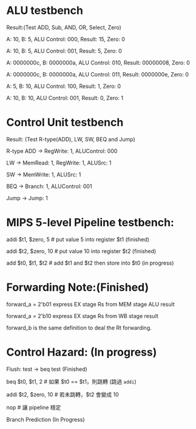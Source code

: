 # ALU testbench
Result:(Test ADD, Sub, AND, OR, Select<branch>, Zero)

A:         10, B:          5, ALU Control: 000, Result:         15, Zero: 0

A:         10, B:          5, ALU Control: 001, Result:          5, Zero: 0

A: 0000000c, B: 0000000a, ALU Control: 010, Result: 00000008, Zero: 0

A: 0000000c, B: 0000000a, ALU Control: 011, Result: 0000000e, Zero: 0

A:          5, B:         10, ALU Control: 100, Result:          1, Zero: 0

A:         10, B:         10, ALU Control: 001, Result:          0, Zero: 1

# Control Unit testbench

Result: (Test R-type(ADD), LW, SW, BEQ and Jump)

R-type ADD -> RegWrite: 1, ALUControl: 000

LW -> MemRead: 1, RegWrite: 1, ALUSrc: 1

SW -> MemWrite: 1, ALUSrc: 1

BEQ -> Branch: 1, ALUControl: 001

Jump -> Jump: 1

# MIPS 5-level  Pipeline testbench:

addi $t1, $zero, 5	# put value 5 into register $t1 (finished)

addi $t2, $zero, 10	# put value 10 into register $t2 (finished)

add $t0, $t1, $t2	# add $t1 and $t2 then store into $t0 (in progress)

# Forwarding Note:(Finished)

forward_a = 2'b01 express EX stage Rs from MEM stage ALU result

forward_a = 2'b10 express EX stage Rs from WB stage result

forward_b is the same definition to deal the Rt forwarding.

# Control Hazard: (In progress)

Flush: test -> beq test (Finished)

beq  $t0, $t1, 2      # 如果 $t0 == $t1，則跳轉 (跳過 `addi`)

addi $t2, $zero, 10   # 若未跳轉，$t2 會變成 10

nop                   # 讓 pipeline 穩定

Branch Prediction (In Progress)

